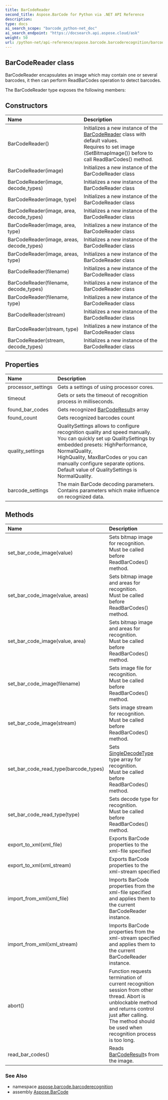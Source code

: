 ```yaml
---
title: BarCodeReader
second_title: Aspose.BarCode for Python via .NET API Reference
description: 
type: docs
ai_search_scope: "barcode_python-net_doc"
ai_search_endpoint: "https://docsearch.api.aspose.cloud/ask"
weight: 50
url: /python-net/api-reference/aspose.barcode.barcoderecognition/barcodereader/
---
```


## BarCodeReader class

BarCodeReader encapsulates an image which may contain one or several barcodes, it then can perform ReadBarCodes operation to detect barcodes.

The BarCodeReader type exposes the following members:
## Constructors
| Name | Description |
| :- | :- |
|BarCodeReader()|Initializes a new instance of the [BarCodeReader](/barcode/python-net/api-reference/aspose.barcode.barcoderecognition/barcodereader/) class with default values.<br/>            Requires to set image (SetBitmapImage()) before to call ReadBarCodes() method.|
|BarCodeReader(image)|Initializes a new instance of the BarCodeReader class|
|BarCodeReader(image, decode_types)|Initializes a new instance of the BarCodeReader class|
|BarCodeReader(image, type)|Initializes a new instance of the BarCodeReader class|
|BarCodeReader(image, area, decode_types)|Initializes a new instance of the BarCodeReader class|
|BarCodeReader(image, area, type)|Initializes a new instance of the BarCodeReader class|
|BarCodeReader(image, areas, decode_types)|Initializes a new instance of the BarCodeReader class|
|BarCodeReader(image, areas, type)|Initializes a new instance of the BarCodeReader class|
|BarCodeReader(filename)|Initializes a new instance of the BarCodeReader class|
|BarCodeReader(filename, decode_types)|Initializes a new instance of the BarCodeReader class|
|BarCodeReader(filename, type)|Initializes a new instance of the BarCodeReader class|
|BarCodeReader(stream)|Initializes a new instance of the BarCodeReader class|
|BarCodeReader(stream, type)|Initializes a new instance of the BarCodeReader class|
|BarCodeReader(stream, decode_types)|Initializes a new instance of the BarCodeReader class|
## Properties
| Name | Description |
| :- | :- |
|processor_settings|Gets a settings of using processor cores.|
|timeout|Gets or sets the timeout of recognition process in milliseconds.|
|found_bar_codes|Gets recognized [BarCodeResult](/barcode/python-net/api-reference/aspose.barcode.barcoderecognition/barcoderesult/)s array|
|found_count|Gets recognized barcodes count|
|quality_settings|QualitySettings allows to configure recognition quality and speed manually.<br/>            You can quickly set up QualitySettings by embedded presets: HighPerformance, NormalQuality, <br/>            HighQuality, MaxBarCodes or you can manually configure separate options.<br/>            Default value of QualitySettings is NormalQuality.|
|barcode_settings|The main BarCode decoding parameters. Contains parameters which make influence on recognized data.|
## Methods
| Name | Description |
| :- | :- |
|set_bar_code_image(value)|Sets bitmap image for recognition. <br/>            Must be called before ReadBarCodes() method.|
|set_bar_code_image(value, areas)|Sets bitmap image and areas for recognition. <br/>            Must be called before ReadBarCodes() method.|
|set_bar_code_image(value, area)|Sets bitmap image and areas for recognition. <br/>            Must be called before ReadBarCodes() method.|
|set_bar_code_image(filename)|Sets image file for recognition. <br/>            Must be called before ReadBarCodes() method.|
|set_bar_code_image(stream)|Sets image stream for recognition. <br/>            Must be called before ReadBarCodes() method.|
|set_bar_code_read_type(barcode_types)|Sets [SingleDecodeType](/barcode/python-net/api-reference/aspose.barcode.barcoderecognition/singledecodetype/) type array for recognition. <br/>            Must be called before ReadBarCodes() method.|
|set_bar_code_read_type(type)|Sets decode type for recognition. <br/>            Must be called before ReadBarCodes() method.|
|export_to_xml(xml_file)|Exports BarCode properties to the xml-file specified|
|export_to_xml(xml_stream)|Exports BarCode properties to the xml-stream specified|
|import_from_xml(xml_file)|Imports BarCode properties from the xml-file specified and applies them to the current BarCodeReader instance.|
|import_from_xml(xml_stream)|Imports BarCode properties from the xml-stream specified and applies them to the current BarCodeReader instance.|
|abort()|Function requests termination of current recognition session from other thread. Abort is unblockable method and returns control just after calling. <br/>            The method should be used when recognition process is too long.|
|read_bar_codes()|Reads [BarCodeResult](/barcode/python-net/api-reference/aspose.barcode.barcoderecognition/barcoderesult/)s from the image.|

### See Also

* namespace [aspose.barcode.barcoderecognition](/barcode/python-net/api-reference/aspose.barcode.barcoderecognition/)
* assembly [Aspose.BarCode](/barcode/python-net/api-reference/)

